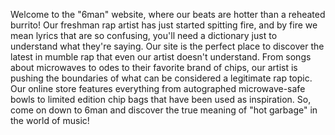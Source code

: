 Welcome to the "6man" website, where our beats are hotter than a reheated burrito! Our freshman rap artist has just started spitting fire, and by fire we mean lyrics that are so confusing, you'll need a dictionary just to understand what they're saying. Our site is the perfect place to discover the latest in mumble rap that even our artist doesn't understand. From songs about microwaves to odes to their favorite brand of chips, our artist is pushing the boundaries of what can be considered a legitimate rap topic. Our online store features everything from autographed microwave-safe bowls to limited edition chip bags that have been used as inspiration. So, come on down to 6man and discover the true meaning of "hot garbage" in the world of music!
